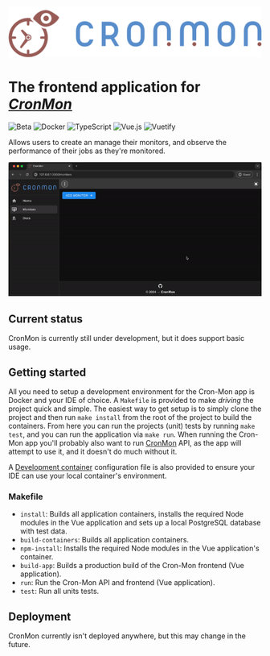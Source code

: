 ![CronMon Logo](app/src/assets/logo.svg)

# The frontend application for [_CronMon_](https://github.com/cron-mon-io/cron-mon)

![Beta](https://img.shields.io/badge/Status-beta-blue)
![Docker](https://img.shields.io/badge/Docker-2CA5E0?logo=docker&logoColor=white)
![TypeScript](https://img.shields.io/badge/TypeScript-007ACC?logo=typescript&logoColor=white)
![Vue.js](https://img.shields.io/badge/Vue%20js-35495E?logo=vuedotjs&logoColor=4FC08D)
![Vuetify](https://img.shields.io/badge/Vuetify-1867C0?logo=vuetify&logoColor=white)

Allows users to create an manage their monitors, and observe the performance of their jobs as
they're monitored.

![Monitor creation](.github/monitor.gif)

## Current status

CronMon is currently still under development, but it does support basic usage.

## Getting started

All you need to setup a development environment for the Cron-Mon app is Docker and your IDE of
choice. A `Makefile` is provided to make _driving_ the project quick and simple. The easiest way to
get setup is to simply clone the project and then run `make install` from the root of the project to
build the containers. From here you can run the projects (unit) tests by running `make test`, and
you can run the application via `make run`. When running the Cron-Mon app you'll probably also want
to run [CronMon](https://github.com/cron-mon-io/cron-mon) API, as the app will attempt to use it,
and it doesn't do much without it.

A [Development container](https://containers.dev/) configuration file is also provided to ensure
your IDE can use your local container's environment.

### Makefile

- `install`: Builds all application containers, installs the required Node modules in the Vue
  application and sets up a local PostgreSQL database with test data.
- `build-containers`: Builds all application containers.
- `npm-install`: Installs the required Node modules in the Vue application's container.
- `build-app`: Builds a production build of the Cron-Mon frontend (Vue application).
- `run`: Run the Cron-Mon API and frontend (Vue application).
- `test`: Run all units tests.

## Deployment

CronMon currently isn't deployed anywhere, but this may change in the future.

